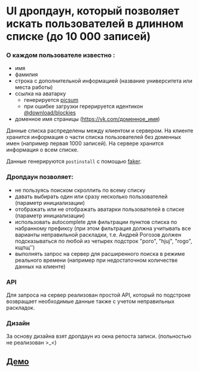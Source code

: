 # UI дропдаун, который позволяет искать пользователей в длинном списке (до 10 000 записей)

### О каждом пользователе известно :
* имя
* фамилия
* строка с дополнительной информацией (название университета или места работы)
* ссылка на аватарку
    * генерируется [picsum](https://picsum.photos/)
    * при ошибке загрузки герерируется идентикон [@download/blockies](https://www.npmjs.com/package/@download/blockies)
* доменное имя страницы (https://vk.com/доменное_имя)

Данные списка распределены между клиентом и сервером. На клиенте хранится информация о части списка пользователей без доменных имен (например первая 1000 записей). На сервере хранится информация о всем списке.

Данные генерируются `postinstall` с помощью [faker](https://github.com/marak/Faker.js/). 

### Дропдаун позволяет:
- не пользуясь поиском скроллить по всему списку
- давать выбирать один или сразу несколько пользователей (параметр инициализации)
- отображать или не отображать аватарки пользователей в списке (параметр инициализации)
- использовать autocomplete для фильтрации пунктов списка по набранному префиксу (при этом фильтрация должна учитывать все варианты неправильной раскладки, т.е. Андрей Рогозов должен подсказываться по любой из четырех подстрок "рого", "hjuj", "rogo", кщпщ'')
- выполнять запрос на сервер для расширенного поиска в режиме реального времени (например при недостаточном количестве данных на клиенте)

### API
Для запроса на сервер реализован простой API, который по подстроке возвращает необходимые данные также с учетом неправильных раскладок. 

### Дизайн
За основу дизайна взят дропдаун из окна репоста записи. (польностью не реализован >_<)

## [Демо](https://vk-test-task.herokuapp.com/) 